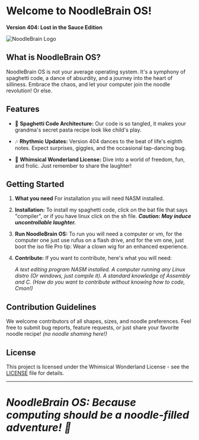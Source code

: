 # Welcome to NoodleBrain OS!

**Version 404: Lost in the Sauce Edition**

![NoodleBrain Logo](https://imgur.com/a/hFZwcR9)

## What is NoodleBrain OS?

NoodleBrain OS is not your average operating system. It's a symphony of spaghetti code, a dance of absurdity, and a journey into the heart of silliness. Embrace the chaos, and let your computer join the noodle revolution! Or else.

## Features

- 🍝 **Spaghetti Code Architecture:** Our code is so tangled, it makes your grandma's secret pasta recipe look like child's play.
  
- 🎶 **Rhythmic Updates:** Version 404 dances to the beat of life's eighth notes. Expect surprises, giggles, and the occasional tap-dancing bug.

- 🌈 **Whimsical Wonderland License:** Dive into a world of freedom, fun, and frolic. Just remember to share the laughter!

## Getting Started
1. **What you need**
    For installation you will need NASM installed.

2. **Installation:**
    To install my spaghetti code, click on the bat file that says "compiler",
    or if you have linux click on the sh file.
    ***Caution: May induce uncontrollable laughter.***

4. **Run NoodleBrain OS:**
   To run you will need a computer or vm, for the computer one just use rufus on a flash drive,
   and for the vm one, just boot the iso file
    Pro tip: Wear a clown wig for an enhanced experience.

6. **Contribute:**
    If you want to contribute, here's what you will need:

    *A text editing program*
    *NASM installed.*
    *A computer running any Linux distro (Or windows, just compile it).*
    *A standard knowledge of Assembly and C. (How do you want to contribute without knowing how to code, Cmon!)*

## Contribution Guidelines

We welcome contributors of all shapes, sizes, and noodle preferences. Feel free to submit bug reports, feature requests, or just share your favorite noodle recipe! *(no noodle shaming here!)*

## License

This project is licensed under the Whimsical Wonderland License - see the [LICENSE](LICENSE) file for details.

---

# ***NoodleBrain OS: Because computing should be a noodle-filled adventure! 🍜***
